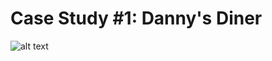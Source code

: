 # Case Study #1: Danny's Diner

![alt text]([https://github.com/JadeCreativeL/image-/blob/main/1.png])
